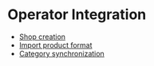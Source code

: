 # Operator Integration
* [Shop creation](shop_creation.md)
* [Import product format](import_product_format.md)
* [Category synchronization](category_synchronization.md)


